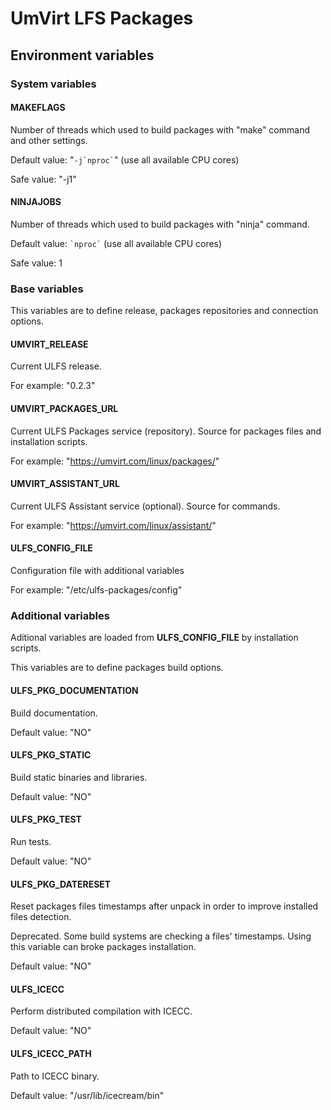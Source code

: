 # UmVirt LFS Packages

## Environment variables

### System variables

#### MAKEFLAGS

Number of threads which used to build packages with "make" command and other settings.

Default value: "`` -j`nproc` ``" (use all available CPU cores)

Safe value: "-j1"

#### NINJAJOBS

Number of threads which used to build packages with "ninja" command.

Default value: `` `nproc` `` (use all available CPU cores)

Safe value: 1

### Base variables

This variables are to define release, packages repositories and connection options.

#### UMVIRT_RELEASE

Current ULFS release.

For example: "0.2.3"

#### UMVIRT\_PACKAGES\_URL

Current ULFS Packages service (repository). Source for packages files and installation scripts.

For example: "https://umvirt.com/linux/packages/"

#### UMVIRT\_ASSISTANT\_URL

Current ULFS Assistant service (optional). Source for commands.

For example: "https://umvirt.com/linux/assistant/"

#### ULFS\_CONFIG\_FILE

Configuration file with additional variables

For example: "/etc/ulfs-packages/config"

### Additional variables

Aditional variables are loaded from **ULFS\_CONFIG\_FILE** by installation scripts.

This variables are to define packages build options.

#### ULFS\_PKG\_DOCUMENTATION

Build documentation.

Default value: "NO"

#### ULFS\_PKG\_STATIC

Build static binaries and libraries.

Default value: "NO"

#### ULFS\_PKG\_TEST

Run tests.

Default value: "NO"

#### ULFS\_PKG\_DATERESET

Reset packages files timestamps after unpack in order to improve installed files detection. 

Deprecated. Some build systems are checking a files' timestamps. Using this variable can broke packages installation.

Default value: "NO"

#### ULFS\_ICECC

Perform distributed compilation with ICECC.

Default value: "NO"

#### ULFS\_ICECC\_PATH

Path to ICECC binary.

Default value: "/usr/lib/icecream/bin"
